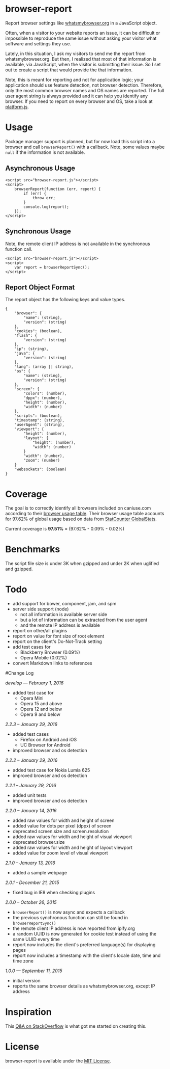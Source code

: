 # browser-report
Report browser settings like [whatsmybrowser.org](http://www.whatsmybrowser.org) in a JavaScript object.

Often, when a visitor to your website reports an issue, it can be difficult or impossible to reproduce the same issue without asking your visitor what software and settings they use.

Lately, in this situation, I ask my visitors to send me the report from whatsmybrowser.org. But then, I realized that most of that information is available, via JavaScript, when the visitor is submitting their issue. So I set out to create a script that would provide the that information.

Note, this is meant for reporting and not for application logic; your application should use feature detection, not browser detection. Therefore, only the most common browser names and OS names are reported. The full user agent string is always provided and it can help you identify any browser. If you need to report on every browser and OS, take a look at [platform.js](https://github.com/bestiejs/platform.js).

# Usage
Package manager support is planned, but for now load this script into a browser and call `browserReport()` with a callback. Note, some values maybe `null` if the information is not available.

## Asynchronous Usage

	<script src="browser-report.js"></script>
	<script>
		browserReport(function (err, report) {
			if (err) {
				throw err;
			}
			console.log(report);
		});
	</script>

## Synchronous Usage

Note, the remote client IP address is not available in the synchronous function call.

	<script src="browser-report.js"></script>
	<script>
		var report = browserReportSync();
	</script>

## Report Object Format

The report object has the following keys and value types.

	{
		"browser": {
			"name": (string),
			"version": (string)
		},
		"cookies": (boolean),
		"flash": {
			"version": (string)
		},
		"ip": (string),
		"java": {
			"version": (string)
		},
		"lang": (array || string),
		"os": {
			"name": (string),
			"version": (string)
		},
		"screen": {
			"colors": (number),
			"dppx": (number),
			"height": (number),
			"width": (number)
		},
		"scripts": (boolean),
		"timestamp": (string),
		"userAgent": (string),
		"viewport": {
			"height": (number),
			"layout": {
				"height": (number),
				"width": (number)
			}
			"width": (number),
			"zoom": (number)
		}
		"websockets": (boolean)
	}

# Coverage

The goal is to correctly identify all browsers included on caniuse.com according to their [browser usage table](http://caniuse.com/usage-table). Their browser usage table accounts for 97.62% of global usage based on data from [StatCounter GlobalStats](http://gs.statcounter.com/).

Current coverage is __97.51%__ = (97.62% - 0.09% - 0.02%)

# Benchmarks

The script file size is under 3K when gzipped and under 2K when uglified and gzipped.

# Todo

* add support for bower, component, jam, and spm
* server side support (node)
	* not all information is available server side
	* but a lot of information can be extracted from the user agent
	* and the remote IP address is available
* report on other/all plugins
* report on value for font size of root element
* report on the client's Do-Not-Track setting
* add test cases for
	* Blackberry Browser (0.09%)
	* Opera Mobile (0.02%)
* convert Markdown links to references

#Change Log

*develop — February 1, 2016*

* added test case for
	* Opera Mini
	* Opera 15 and above
	* Opera 12 and below
	* Opera 9 and below

*2.2.3 – January 29, 2016*

* added test cases
	* Firefox on Android and iOS
	* UC Browser for Android
* improved browser and os detection

*2.2.2 – January 29, 2016*

* added test case for Nokia Lumia 625
* improved browser and os detection

*2.2.1 – January 29, 2016*

* added unit tests
* improved browser and os detection

*2.2.0 – January 14, 2016*

* added raw values for width and height of screen
* added value for dots per pixel (dppx) of screen
* deprecated screen.size and screen.resolution
* added raw values for width and height of visual viewport
* deprecated browser.size
* added raw values for width and height of layout viewport
* added value for zoom level of visual viewport

*2.1.0 – January 13, 2016*

* added a sample webpage

*2.0.1 - December 21, 2015*

* fixed bug in IE8 when checking plugins

*2.0.0 – October 26, 2015*

* `browserReport()` is now async and expects a callback
* the previous synchronous function can still be found in `browserReportSync()`
* the remote client IP address is now reported from ipify.org
* a random UUID is now generated for cookie test instead of using the same UUID every time
* report now includes the client's preferred language(s) for displaying pages
* report now includes a timestamp with the client's locale date, time and time zone

*1.0.0 — September 11, 2015*

* initial version
* reports the same browser details as whatsmybrowser.org, except IP address

# Inspiration
This [Q&A on StackOverflow](http://stackoverflow.com/questions/9514179/how-to-find-the-operating-system-version-using-javascript) is what got me started on creating this.

# License
browser-report is available under the [MIT License](https://github.com/keithws/browser-report/blob/master/LICENSE).
